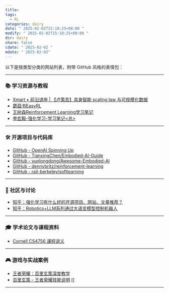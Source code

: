 ```yaml
---
title: 
tags:
  - RL
categories: dairy
date: " 2025-02-02T15:18:25+08:00 "
modify: " 2025-02-02T15:18:25+08:00 "
dir: dairy
share: false
cdate: " 2025-02-02 "
mdate: " 2025-02-02"
---
```

以下是按类型分类的网站列表，附带 GitHub 风格的表情包：

---

### 📚 **学习资源与教程**
- [Xmart • 前沿讲座 | 【卢策吾】具身智能 scaling law 与可规模化数据](https://www.bilibili.com/video/BV1hc6JYLE11/...) 
- [蘑菇书EasyRL](https://datawhalechina.github.io/easy-rl/#/chapter1/chapter1) 
- [王树森Reinforcement Learning学习笔记](https://zhuanlan.zhihu.com/p/10389734563) 
- [李宏毅-强化学习-学习笔记<总>](https://zhuanlan.zhihu.com/p/344975862)  

---

### 🛠️ **开源项目与代码库**
- [GitHub - OpenAI Spinning Up](https://spinningup.openai.com/en/latest/user/introduction.html) 
- [GitHub - TianxingChen/Embodied-AI-Guide](https://github.com/TianxingChen/Embodied-AI-Guide) 
- [GitHub - yunlongdong/Awesome-Embodied-AI](https://github.com/yunlongdong/Awesome-Embodied-AI) 
- [GitHub - dennybritz/reinforcement-learning](https://github.com/dennybritz/reinforcement-learning)  
- [GitHub - rail-berkeley/softlearning](https://github.com/rail-berkeley/softlearning) 

---

### 🤝 **社区与讨论**
- [知乎：强化学习有什么好的开源项目、网站、文章推荐？](https://www.zhihu.com/question/49230922) 
- [知乎：Robotics+LLM系列通过大语言模型控制机器人](https://zhuanlan.zhihu.com/p/668053911) 

---

### 🎓 **学术论文与课程资料**
- [Cornell CS4756 课程讲义](https://www.cs.cornell.edu/courses/cs4756/2023sp/assets/slides_notes/lec26_slides.pdf)  

---

### 🎮 **游戏与实战案例**
- [王者荣耀：百里玄策深度教学](https://xuance.readthedocs.io/zh/latest/) 
- [百里玄策 - 王者荣耀技能说明](https://9) [[

---

